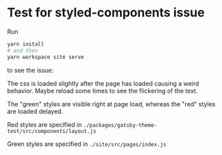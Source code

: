 # Test for styled-components issue

Run

```sh
yarn install
# and then
yarn workspace site serve
```

to see the issue:

The css is loaded slightly after the page has loaded causing a weird behavior. Maybe reload some times to see the flickering of the text.

The "green" styles are visible right at page load, whereas the "red" styles are loaded delayed.

Red styles are specified in `./packages/gatsby-theme-test/src/components/layout.js`

Green styles are specified in `./site/src/pages/index.js`
